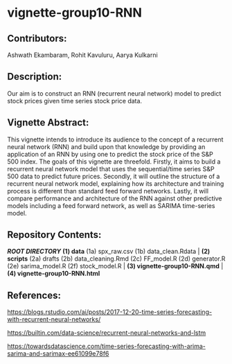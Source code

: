 # vignette-group10-RNN

## Contributors:

Ashwath Ekambaram, Rohit Kavuluru, Aarya Kulkarni

## Description:

Our aim is to construct an RNN (recurrent neural network) model to predict stock prices given time series stock price data.

## Vignette Abstract:

This vignette intends to introduce its audience to the concept of a recurrent neural network (RNN) and build upon that knowledge by providing an application of an RNN by using one to predict the stock price of the S&P 500 index. The goals of this vignette are threefold. Firstly, it aims to build a recurrent neural network model that uses the sequential/time series S&P 500 data to predict future prices. Secondly, it will outline the structure of a recurrent neural network model, explaining how its architecture and training process is different than standard feed forward networks. Lastly, it will compare performance and architecture of the RNN against other predictive models including a feed forward network, as well as SARIMA time-series model.

## Repository Contents:

***ROOT DIRECTORY*** **(1) data** (1a) spx_raw.csv (1b) data_clean.Rdata \| **(2) scripts** (2a) drafts (2b) data_cleaning.Rmd (2c) FF_model.R (2d) generator.R (2e) sarima_model.R (2f) stock_model.R \| **(3) vignette-group10-RNN.qmd** \| **(4) vignette-group10-RNN.html**

## References:

<https://blogs.rstudio.com/ai/posts/2017-12-20-time-series-forecasting-with-recurrent-neural-networks/>

<https://builtin.com/data-science/recurrent-neural-networks-and-lstm>

<https://towardsdatascience.com/time-series-forecasting-with-arima-sarima-and-sarimax-ee61099e78f6>
